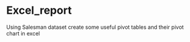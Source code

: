 # Excel_report
Using Salesman dataset create some useful pivot tables and their pivot chart in excel
